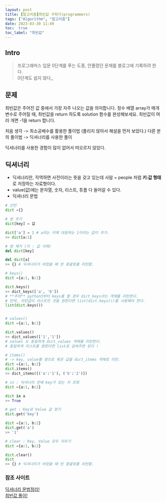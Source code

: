```yaml
---
layout: post
title: [알고리즘]최빈값 구하기(programmers)
tags: ["Algorithm", "알고리즘"]
date: 2023-03-30 11:49
toc:  true
toc_label: "최빈값"
---
```


## Intro
> 프로그래머스 입문 0단계를 푸는 도중, 안풀렸던 문제를 블로그에 기록하려 한다.<br>
0단계도 쉽지 않다,,

## 문제
최빈값은 주어진 값 중에서 가장 자주 나오는 값을 의미합니다. 정수 배열 array가 매개변수로 주어질 때, 최빈값을 return 하도록 solution 함수를 완성해보세요. 최빈값이 여러 개면 -1을 return 합니다.

처음 생각 -> 최소공배수를 활용한 풀이법 (풀리지 않아서 해설을 먼저 보았다.)
다른 분의 풀이법 -> 딕셔너리를 사용한 풀이

딕셔너리를 사용한 경험이 많이 없어서 떠오르지 않았다.

## 딕셔너리
- 딕셔너리란, 직역하면 사전이라는 뜻을 갖고 있는데 사람 = people 처럼 **키:값 형태**로 저장하는 자료형이다. <br>
- value(값)에는 문자열, 숫자, 리스트, 튜플 다 들어갈 수 있다.
- 딕셔너리 문법 
```Python
# 선언
dict ={}

# 쌍 추가
dict[key] = 값

dict['a'] = 1 # a라는 키에 대응하는 1이라는 값이 추가.
>> dict[a:1]

# 쌍 제거 (키 : 값 삭제)
del dict[key]

del dict[a]
>> {} # 딕셔너리가 비었을 때 빈 중괄호를 리턴함.

# keys()
dict ={a:1, b:2}

dict.keys()
>> dict_keys(['a', 'b'])
# **주의** python3부터 keys를 할 경우 dict_keys라는 객체를 리턴한다.
# 만약, 리턴값이 리스트인 것을 원한다면 list(dict.keys())를 사용해야 한다.
list(dict.keys())


# values()
dict ={a:1, b:2}

dict.values()
>> dict_values(['1','1'])
# values 도 동일하게 dict_values 객체를 리턴한다.
# 동일하게 리스트를 원한다면 list로 감싸주면 된다 !

# items()
# -> key, value를 쌍으로 묶은 값을 dict_items 객체로 리턴.
dict ={a:1, b:2}
dict.items()
>> dict_items([('a':'1'), ('b':'2')])

# in : 딕셔너리 안에 key가 있는 지 조회
dict ={a:1, b:2}

dict in a
>> True

# get : Key로 Value 값 얻기 
dict.get('key')

dict ={a:1, b:2}
dict.get('a')
>> '1'

# clear : Key, Value 모두 지우기
dict ={a:1, b:2}

dict.clear()
dict
>> {} # 딕셔너리가 비었을 때 빈 중괄호를 리턴함.
```



### 참조 사이트
[딕셔너리 문법정리!](https://wikidocs.net/16)<br>
[최빈값 풀이!]()
